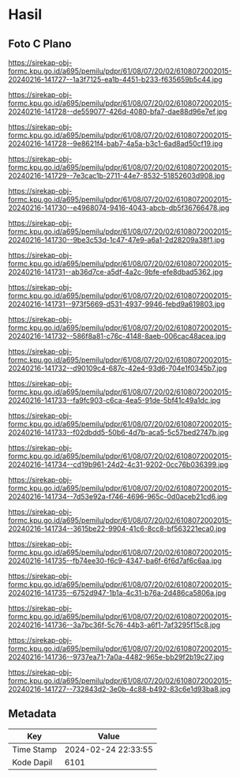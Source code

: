 # Hasil

## Foto C Plano

https://sirekap-obj-formc.kpu.go.id/a695/pemilu/pdpr/61/08/07/20/02/6108072002015-20240216-141727--1a3f7125-ea1b-4451-b233-f635659b5c44.jpg

https://sirekap-obj-formc.kpu.go.id/a695/pemilu/pdpr/61/08/07/20/02/6108072002015-20240216-141728--de559077-426d-4080-bfa7-dae88d96e7ef.jpg

https://sirekap-obj-formc.kpu.go.id/a695/pemilu/pdpr/61/08/07/20/02/6108072002015-20240216-141728--9e8621f4-bab7-4a5a-b3c1-6ad8ad50cf19.jpg

https://sirekap-obj-formc.kpu.go.id/a695/pemilu/pdpr/61/08/07/20/02/6108072002015-20240216-141729--7e3cac1b-2711-44e7-8532-51852603d908.jpg

https://sirekap-obj-formc.kpu.go.id/a695/pemilu/pdpr/61/08/07/20/02/6108072002015-20240216-141730--e4968074-9416-4043-abcb-db5f36766478.jpg

https://sirekap-obj-formc.kpu.go.id/a695/pemilu/pdpr/61/08/07/20/02/6108072002015-20240216-141730--9be3c53d-1c47-47e9-a6a1-2d28209a38f1.jpg

https://sirekap-obj-formc.kpu.go.id/a695/pemilu/pdpr/61/08/07/20/02/6108072002015-20240216-141731--ab36d7ce-a5df-4a2c-9bfe-efe8dbad5362.jpg

https://sirekap-obj-formc.kpu.go.id/a695/pemilu/pdpr/61/08/07/20/02/6108072002015-20240216-141731--973f5669-d531-4937-9946-febd9a619803.jpg

https://sirekap-obj-formc.kpu.go.id/a695/pemilu/pdpr/61/08/07/20/02/6108072002015-20240216-141732--586f8a81-c76c-4148-8aeb-006cac48acea.jpg

https://sirekap-obj-formc.kpu.go.id/a695/pemilu/pdpr/61/08/07/20/02/6108072002015-20240216-141732--d90109c4-687c-42e4-93d6-704e1f0345b7.jpg

https://sirekap-obj-formc.kpu.go.id/a695/pemilu/pdpr/61/08/07/20/02/6108072002015-20240216-141733--fa9fc903-c6ca-4ea5-91de-5bf41c49a1dc.jpg

https://sirekap-obj-formc.kpu.go.id/a695/pemilu/pdpr/61/08/07/20/02/6108072002015-20240216-141733--f02dbdd5-50b6-4d7b-aca5-5c57bed2747b.jpg

https://sirekap-obj-formc.kpu.go.id/a695/pemilu/pdpr/61/08/07/20/02/6108072002015-20240216-141734--cd19b961-24d2-4c31-9202-0cc76b036399.jpg

https://sirekap-obj-formc.kpu.go.id/a695/pemilu/pdpr/61/08/07/20/02/6108072002015-20240216-141734--7d53e92a-f746-4696-965c-0d0aceb21cd6.jpg

https://sirekap-obj-formc.kpu.go.id/a695/pemilu/pdpr/61/08/07/20/02/6108072002015-20240216-141734--3615be22-9904-41c6-8cc8-bf563221eca0.jpg

https://sirekap-obj-formc.kpu.go.id/a695/pemilu/pdpr/61/08/07/20/02/6108072002015-20240216-141735--fb74ee30-f6c9-4347-ba6f-6f6d7af6c6aa.jpg

https://sirekap-obj-formc.kpu.go.id/a695/pemilu/pdpr/61/08/07/20/02/6108072002015-20240216-141735--6752d947-1b1a-4c31-b76a-2d486ca5806a.jpg

https://sirekap-obj-formc.kpu.go.id/a695/pemilu/pdpr/61/08/07/20/02/6108072002015-20240216-141736--3a7bc36f-5c76-44b3-a6f1-7af3295f15c8.jpg

https://sirekap-obj-formc.kpu.go.id/a695/pemilu/pdpr/61/08/07/20/02/6108072002015-20240216-141736--9737ea71-7a0a-4482-965e-bb29f2b19c27.jpg

https://sirekap-obj-formc.kpu.go.id/a695/pemilu/pdpr/61/08/07/20/02/6108072002015-20240216-141727--732843d2-3e0b-4c88-b492-83c6e1d93ba8.jpg


## Metadata

| Key        | Value               |
| ---------- | ------------------- |
| Time Stamp | 2024-02-24 22:33:55 |
| Kode Dapil | 6101                |



